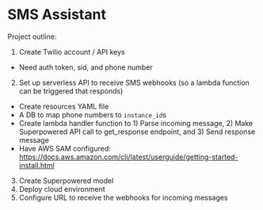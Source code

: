 # SMS Assistant

Project outline:
1. Create Twilio account / API keys
  - Need auth token, sid, and phone number
2. Set up serverless API to receive SMS webhooks (so a lambda function can be triggered that responds)
  - Create resources YAML file
  - A DB to map phone numbers to `instance_id`s
  - Create lambda handler function to 1) Parse incoming message, 2) Make Superpowered API call to get_response endpoint, and 3) Send response message
  - Have AWS SAM configured: https://docs.aws.amazon.com/cli/latest/userguide/getting-started-install.html
3. Create Superpowered model
4. Deploy cloud environment
5. Configure URL to receive the webhooks for incoming messages
